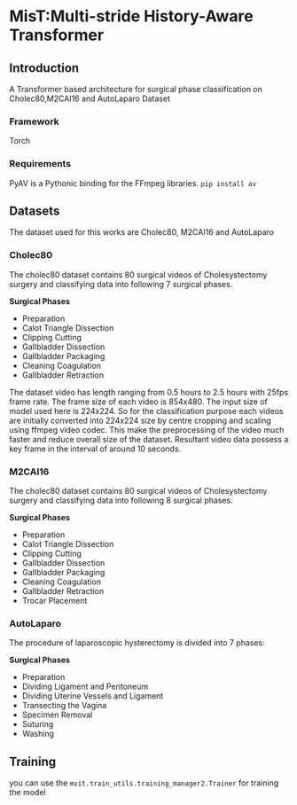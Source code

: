 # MisT:Multi-stride History-Aware Transformer

## Introduction
A Transformer based architecture for surgical phase classification on Cholec80,M2CAI16 and AutoLaparo Dataset

### Framework
Torch

### Requirements
PyAV is a Pythonic binding for the FFmpeg libraries.
`pip install av`

## Datasets
The dataset used for this works are Cholec80, M2CAI16 and AutoLaparo

### Cholec80
The cholec80 dataset contains 80 surgical videos of Cholesystectomy surgery and classifying data into following 7 surgical phases.  

**Surgical Phases**
- Preparation
- Calot Triangle Dissection
- Clipping Cutting
- Gallbladder Dissection
- Gallbladder Packaging
- Cleaning Coagulation
- Gallbladder Retraction

The dataset video has length ranging from 0.5 hours to 2.5 hours with 25fps frame rate. The frame size of each video is 854x480. The input size of model used here is 224x224. So for the classification purpose each videos are initially converted into 224x224 size by centre cropping and scaling using ffmpeg video codec. This make the preprocessing of the video much faster and reduce overall size of the dataset. Resultant video data possess a key frame in the interval of around 10 seconds.


### M2CAI16
The cholec80 dataset contains 80 surgical videos of Cholesystectomy surgery and classifying data into following 8 surgical phases.  

**Surgical Phases**
- Preparation
- Calot Triangle Dissection
- Clipping Cutting
- Gallbladder Dissection
- Gallbladder Packaging
- Cleaning Coagulation
- Gallbladder Retraction
- Trocar Placement



### AutoLaparo
The procedure of laparoscopic hysterectomy is divided into 7 phases:

**Surgical Phases** 
- Preparation
- Dividing Ligament and Peritoneum
- Dividing Uterine Vessels and Ligament
- Transecting the Vagina
- Specimen Removal
- Suturing
- Washing



## Training
you can use the `mvit.train_utils.training_manager2.Trainer` for training the model

